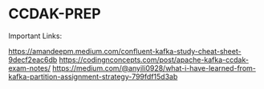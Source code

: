 # CCDAK-PREP

Important Links:

https://amandeepm.medium.com/confluent-kafka-study-cheat-sheet-9decf2eac6db
https://codingnconcepts.com/post/apache-kafka-ccdak-exam-notes/
https://medium.com/@anyili0928/what-i-have-learned-from-kafka-partition-assignment-strategy-799fdf15d3ab
